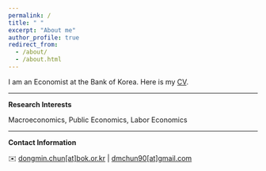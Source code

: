 ```yaml
---
permalink: /
title: " "
excerpt: "About me"
author_profile: true
redirect_from: 
  - /about/
  - /about.html
---
```


I am an Economist at the Bank of Korea. Here is my [CV](https://drive.google.com/file/d/1RuAM6H9exeOkiAa7oLN3fioIGGkwLlr5/view?usp=sharing).

-----
**Research Interests**

Macroeconomics, Public Economics, Labor Economics

-----
**Contact Information**

:envelope: [dongmin.chun[at]bok.or.kr](mailto:dongmin.chun@bok.or.kr) | [dmchun90[at]gmail.com](mailto:dmchun90@gmail.com)


